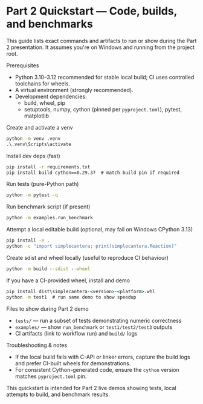 # Part 2 Quickstart — Code, builds, and benchmarks

This guide lists exact commands and artifacts to run or show during the Part 2 presentation. It assumes you're on Windows and running from the project root.

Prerequisites
- Python 3.10–3.12 recommended for stable local build; CI uses controlled toolchains for wheels.
- A virtual environment (strongly recommended).
- Development dependencies:
  - build, wheel, pip
  - setuptools, numpy, cython (pinned per `pyproject.toml`), pytest, matplotlib

Create and activate a venv

```cmd
python -m venv .venv
.\.venv\Scripts\activate
```

Install dev deps (fast)

```cmd
pip install -r requirements.txt
pip install build cython==0.29.37  # match build pin if required
```

Run tests (pure-Python path)

```cmd
python -m pytest -q
```

Run benchmark script (if present)

```cmd
python -m examples.run_benchmark
```

Attempt a local editable build (optional, may fail on Windows CPython 3.13)

```cmd
pip install -e .
python -c "import simplecantera; print(simplecantera.Reaction)"
```

Create sdist and wheel locally (useful to reproduce CI behaviour)

```cmd
python -m build --sdist --wheel
```

If you have a CI-provided wheel, install and demo

```cmd
pip install dist\simplecantera-<version>-<platform>.whl
python -m test1  # run same demo to show speedup
```

Files to show during Part 2 demo
- `tests/` — run a subset of tests demonstrating numeric correctness
- `examples/` — show `run_benchmark` or `test1/test2/test3` outputs
- CI artifacts (link to workflow run) and `build/` logs

Troubleshooting & notes
- If the local build fails with C-API or linker errors, capture the build logs and prefer CI-built wheels for demonstrations.
- For consistent Cython-generated code, ensure the `cython` version matches `pyproject.toml` pin.

This quickstart is intended for Part 2 live demos showing tests, local attempts to build, and benchmark results.
